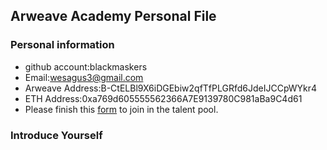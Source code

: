 ## Arweave Academy Personal File

### Personal information

- github account:blackmaskers
- Email:wesagus3@gmail.com
- Arweave Address:B-CtELBl9X6iDGEbiw2qfTfPLGRfd6JdeIJCCpWYkr4
- ETH Address:0xa769d605555562366A7E9139780C981aBa9C4d61
- Please finish this [form](https://docs.google.com/forms/d/e/1FAIpQLSfWA5fIIcBgmRppm3jNz5vmf9Mai_QMVil-2pO4r7YKn_Zhtw/viewform?usp=sf_link) to join in the talent pool.

### Introduce Yourself
